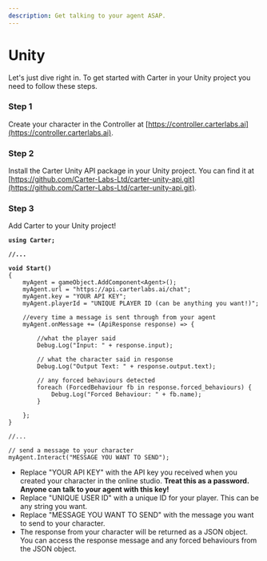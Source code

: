 ```yaml
---
description: Get talking to your agent ASAP.
---
```


# Unity

Let's just dive right in. To get started with Carter in your Unity project you need to follow these steps.

### **Step 1**

Create your character in the Controller at [https://controller.carterlabs.ai](https://controller.carterlabs.ai).

### **Step 2**

Install the Carter Unity API package in your Unity project. You can find it at [https://github.com/Carter-Labs-Ltd/carter-unity-api.git](https://github.com/Carter-Labs-Ltd/carter-unity-api.git).

### **Step 3**

Add Carter to your Unity project!

<pre class="language-csharp"><code class="lang-csharp"><strong>using Carter;
</strong>
<strong>//...
</strong>
<strong>void Start()
</strong>{
    myAgent = gameObject.AddComponent&#x3C;Agent>();
    myAgent.url = "https://api.carterlabs.ai/chat";
    myAgent.key = "YOUR API KEY";
    myAgent.playerId = "UNIQUE PLAYER ID (can be anything you want!)";
    
    //every time a message is sent through from your agent
    myAgent.onMessage += (ApiResponse response) => {
    
        //what the player said
        Debug.Log("Input: " + response.input);
        
        // what the character said in response
        Debug.Log("Output Text: " + response.output.text);

        // any forced behaviours detected
        foreach (ForcedBehaviour fb in response.forced_behaviours) {
            Debug.Log("Forced Behaviour: " + fb.name);
        }
        
    };
}

//...

// send a message to your character
myAgent.Interact("MESSAGE YOU WANT TO SEND");
</code></pre>

* Replace "YOUR API KEY" with the API key you received when you created your character in the online studio. **Treat this as a password. Anyone can talk to your agent with this key!**
* Replace "UNIQUE USER ID" with a unique ID for your player. This can be any string you want.
* Replace "MESSAGE YOU WANT TO SEND" with the message you want to send to your character.
* The response from your character will be returned as a JSON object. You can access the response message and any forced behaviours from the JSON object.
